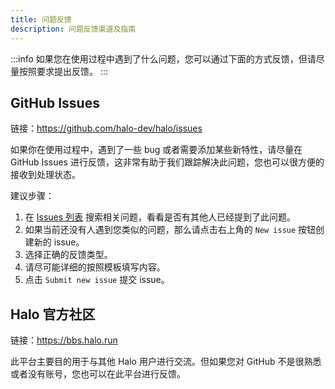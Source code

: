 ```yaml
---
title: 问题反馈
description: 问题反馈渠道及指南
---
```


:::info
如果您在使用过程中遇到了什么问题，您可以通过下面的方式反馈，但请尽量按照要求提出反馈。
:::

## GitHub Issues

链接：<https://github.com/halo-dev/halo/issues>

如果你在使用过程中，遇到了一些 bug 或者需要添加某些新特性，请尽量在 GitHub Issues 进行反馈，这非常有助于我们跟踪解决此问题，您也可以很方便的接收到处理状态。

建议步骤：

1. 在 [Issues 列表](https://github.com/halo-dev/halo/issues) 搜索相关问题，看看是否有其他人已经提到了此问题。
2. 如果当前还没有人遇到您类似的问题，那么请点击右上角的 `New issue` 按钮创建新的 issue。
3. 选择正确的反馈类型。
4. 请尽可能详细的按照模板填写内容。
5. 点击 `Submit new issue` 提交 issue。

## Halo 官方社区

链接：<https://bbs.halo.run>

此平台主要目的用于与其他 Halo 用户进行交流。但如果您对 GitHub 不是很熟悉或者没有账号，您也可以在此平台进行反馈。
